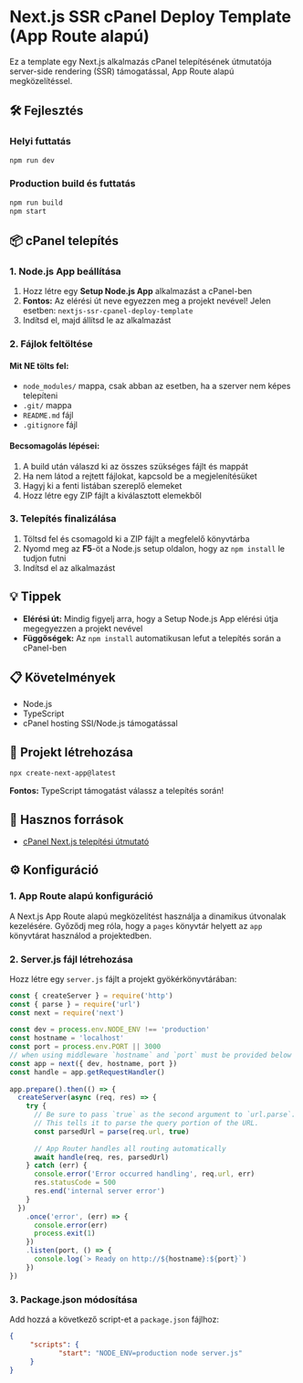 # Next.js SSR cPanel Deploy Template (App Route alapú)

Ez a template egy Next.js alkalmazás cPanel telepítésének útmutatója server-side rendering (SSR) támogatással, App Route alapú megközelítéssel.

## 🛠️ Fejlesztés

### Helyi futtatás

```bash
npm run dev
```

### Production build és futtatás

```bash
npm run build
npm start
```

## 📦 cPanel telepítés

### 1. Node.js App beállítása

1. Hozz létre egy **Setup Node.js App** alkalmazást a cPanel-ben
2. **Fontos:** Az elérési út neve egyezzen meg a projekt nevével! Jelen esetben: `nextjs-ssr-cpanel-deploy-template`
3. Indítsd el, majd állítsd le az alkalmazást

### 2. Fájlok feltöltése

#### Mit NE tölts fel:
- `node_modules/` mappa, csak abban az esetben, ha a szerver nem képes telepíteni
- `.git/` mappa  
- `README.md` fájl
- `.gitignore` fájl

#### Becsomagolás lépései:
1. A build után válaszd ki az összes szükséges fájlt és mappát
2. Ha nem látod a rejtett fájlokat, kapcsold be a megjelenítésüket
3. Hagyj ki a fenti listában szereplő elemeket
4. Hozz létre egy ZIP fájlt a kiválasztott elemekből

### 3. Telepítés finalizálása

1. Töltsd fel és csomagold ki a ZIP fájlt a megfelelő könyvtárba
2. Nyomd meg az **F5**-öt a Node.js setup oldalon, hogy az `npm install` le tudjon futni
3. Indítsd el az alkalmazást

## 💡 Tippek

- **Elérési út:** Mindig figyelj arra, hogy a Setup Node.js App elérési útja megegyezzen a projekt nevével
- **Függőségek:** Az `npm install` automatikusan lefut a telepítés során a cPanel-ben

## 📋 Követelmények

- Node.js
- TypeScript
- cPanel hosting SSI/Node.js támogatással

## 🚀 Projekt létrehozása

```bash
npx create-next-app@latest
```

**Fontos:** TypeScript támogatást válassz a telepítés során!

## 📖 Hasznos források

- [cPanel Next.js telepítési útmutató](https://www.gonlinesites.com/web-hosting-tips/how-to-deploy-next-js-app-to-cpanel/)

## ⚙️ Konfiguráció

### 1. App Route alapú konfiguráció

A Next.js App Route alapú megközelítést használja a dinamikus útvonalak kezelésére. Győződj meg róla, hogy a `pages` könyvtár helyett az `app` könyvtárat használod a projektedben.

### 2. Server.js fájl létrehozása

Hozz létre egy `server.js` fájlt a projekt gyökérkönyvtárában:

```javascript
const { createServer } = require('http')
const { parse } = require('url')
const next = require('next')
 
const dev = process.env.NODE_ENV !== 'production'
const hostname = 'localhost'
const port = process.env.PORT || 3000
// when using middleware `hostname` and `port` must be provided below
const app = next({ dev, hostname, port })
const handle = app.getRequestHandler()
 
app.prepare().then(() => {
  createServer(async (req, res) => {
    try {
      // Be sure to pass `true` as the second argument to `url.parse`.
      // This tells it to parse the query portion of the URL.
      const parsedUrl = parse(req.url, true)
      
      // App Router handles all routing automatically
      await handle(req, res, parsedUrl)
    } catch (err) {
      console.error('Error occurred handling', req.url, err)
      res.statusCode = 500
      res.end('internal server error')
    }
  })
    .once('error', (err) => {
      console.error(err)
      process.exit(1)
    })
    .listen(port, () => {
      console.log(`> Ready on http://${hostname}:${port}`)
    })
})
```

### 3. Package.json módosítása

Add hozzá a következő script-et a `package.json` fájlhoz:

```json
{
     "scripts": {
            "start": "NODE_ENV=production node server.js"
     }
}
```
